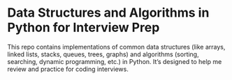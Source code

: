 # Data Structures and Algorithms in Python for Interview Prep

This repo contains implementations of common data structures (like arrays, linked lists, stacks, queues, trees, graphs) and algorithms (sorting, searching, dynamic programming, etc.) in Python. It’s designed to help me review and practice for coding interviews.